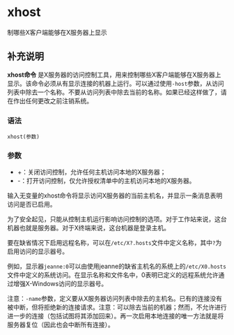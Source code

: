 xhost
===

制哪些X客户端能够在X服务器上显示

## 补充说明

**xhost命令** 是X服务器的访问控制工具，用来控制哪些X客户端能够在X服务器上显示。该命令必须从有显示连接的机器上运行。可以通过使用`-host`参数，从访问列表中除去一个名称。不要从访问列表中除去当前的名称。如果已经这样做了，请在作出任何更改之前注销系统。

### 语法  

```
xhost(参数)
```

### 参数  

*   +：关闭访问控制，允许任何主机访问本地的X服务器；
*   -：打开访问控制，仅允许授权清单中的主机访问本地的X服务器。

输入无变量的xhost命令将显示访问X服务器的当前主机名，并显示一条消息表明访问是否已启用。

为了安全起见，只能从控制主机运行影响访问控制的选项。对于工作站来说，这台机器也就是服务器。对于X终端来说，这台机器是登录主机。

要在缺省情况下启用远程名称，可以在`/etc/X?.hosts`文件中定义名称，其中`?`为启用访问的显示器号。

例如，显示器`jeanne:0`可以由使用jeanne的缺省主机名的系统上的`/etc/X0.hosts`文件中定义的系统访问。在显示名称和文件名中，0表明已定义的远程系统允许通过增强X-Windows访问的显示器号。

注意：`-name`参数，定义要从X服务器访问列表中除去的主机名。已有的连接没有被中断，但将拒绝新的连接请求。注意：可以除去当前的机器；然而，不允许进行进一步的连接（包括试图将其添加回来）。再一次启用本地连接的唯一方法就是将服务器复位（因此也会中断所有连接）。


